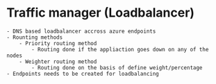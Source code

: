 # Traffic manager (Loadbalancer)

    - DNS based loadbalancer accross azure endpoints
    - Rounting methods
        - Priority routing method
            - Routing done if the appliaction goes down on any of the nodes
        - Weighter routing method
            - Routing done on the basis of define weight/percentage
    - Endpoints needs to be created for loadbalancing
